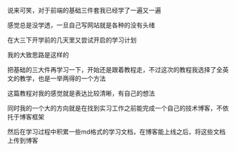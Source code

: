 说来可笑，对于前端的基础三件套我已经学了一遍又一遍

感觉总是没学透，一旦自己写网站就是各种的没有头绪

在大三下开学前的几天里又尝试开启的学习计划

我的大致思路是这样的

把基础的三大件再学习一下，开始还是跟着教程走，不过这次的教程我选择了全英文的教学，也是一举两得的一个方法

这篇教程对我的感觉就是表达比较清晰，有自己的想法

同时我的一个大的方向就是在找到实习工作之前能完成一个自己的技术博客，不依托于博客框架

然后在学习过程中积累一些md格式的学习文档，在博客能上线之后，将这些文档上传到博客

